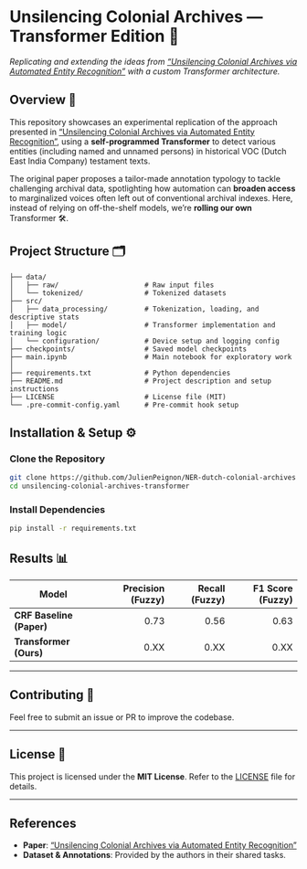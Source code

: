 # **Unsilencing Colonial Archives — Transformer Edition** 🚀  
_Replicating and extending the ideas from [“Unsilencing Colonial Archives via Automated Entity Recognition”](https://arxiv.org/abs/2210.02194) with a custom Transformer architecture._

## Overview 📜
This repository showcases an experimental replication of the approach presented in [“Unsilencing Colonial Archives via Automated Entity Recognition”](https://arxiv.org/abs/2210.02194), using a **self-programmed Transformer** to detect various entities (including named and unnamed persons) in historical VOC (Dutch East India Company) testament texts.

The original paper proposes a tailor-made annotation typology to tackle challenging archival data, spotlighting how automation can **broaden access** to marginalized voices often left out of conventional archival indexes. Here, instead of relying on off-the-shelf models, we’re **rolling our own** Transformer 🛠️.

## Project Structure 🗂️

```plaintext
├── data/
│   ├── raw/                     # Raw input files
│   └── tokenized/               # Tokenized datasets
├── src/
│   ├── data_processing/         # Tokenization, loading, and descriptive stats
│   ├── model/                   # Transformer implementation and training logic
│   └── configuration/           # Device setup and logging config
├── checkpoints/                 # Saved model checkpoints
├── main.ipynb                   # Main notebook for exploratory work
│ 
├── requirements.txt             # Python dependencies
├── README.md                    # Project description and setup instructions
├── LICENSE                      # License file (MIT)
└── .pre-commit-config.yaml      # Pre-commit hook setup
```

## Installation & Setup ⚙️

### Clone the Repository

```bash
git clone https://github.com/JulienPeignon/NER-dutch-colonial-archives
cd unsilencing-colonial-archives-transformer
```

### Install Dependencies

```bash
pip install -r requirements.txt
```

## Results 📊

| Model                    | Precision (Fuzzy) | Recall (Fuzzy) | F1 Score (Fuzzy) |
|--------------------------|------------------:|---------------:|-----------------:|
| **CRF Baseline (Paper)** | 0.73              | 0.56           | 0.63             |
| **Transformer (Ours)**   | 0.XX              | 0.XX           | 0.XX             |

---

## Contributing 🙌

Feel free to submit an issue or PR to improve the codebase.

---

## License 📝

This project is licensed under the **MIT License**. Refer to the [LICENSE](LICENSE) file for details.

---

## References

- **Paper**: [“Unsilencing Colonial Archives via Automated Entity Recognition”](https://arxiv.org/abs/2210.02194)
- **Dataset & Annotations**: Provided by the authors in their shared tasks.
